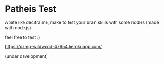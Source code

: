 # Patheis Test
A Site like decifra.me, make to test your brain skills with some riddles (made with node.js)

feel free to test :)

https://damp-wildwood-47954.herokuapp.com/

(under development)
